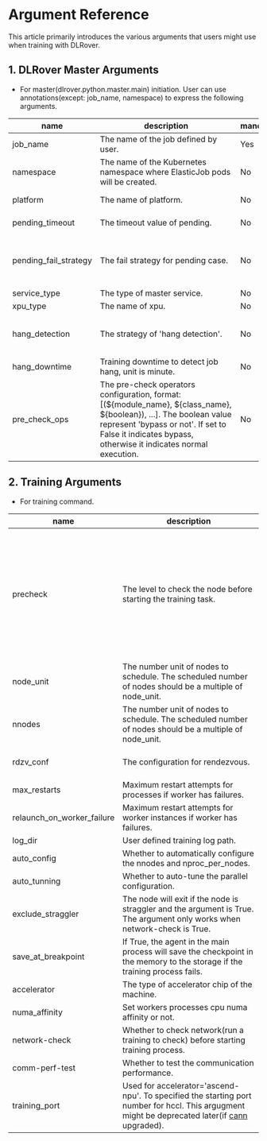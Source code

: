 # Argument Reference

This article primarily introduces the various arguments that users might use
when training with DLRover.

## 1. DLRover Master Arguments
* For master(dlrover.python.master.main) initiation. User can use annotations(except: job_name, namespace) to express the following arguments.

| name                  | description                                                                                                                                                                                                                   | mandatory | format               | default                                                                             | options                                                                          |
|-----------------------|-------------------------------------------------------------------------------------------------------------------------------------------------------------------------------------------------------------------------------|-----------|----------------------|-------------------------------------------------------------------------------------|----------------------------------------------------------------------------------|
| job_name              | <div style="width: 200pt"> The name of the job defined by user.                                                                                                                                                               | Yes       | string               | n/a                                                                                 | <div style="width: 100pt"> n/a                                                   |
| namespace             | The name of the Kubernetes namespace where ElasticJob pods will be created.                                                                                                                                                   | No        | string               | default                                                                             | n/a                                                                              |
| platform              | The name of platform.                                                                                                                                                                                                         | No        | string               | pyk8s                                                                               | pyk8s, k8s, ray or local                                                         |
| pending_timeout       | The timeout value of pending.                                                                                                                                                                                                 | No        | integer(unit: second) | 900                                                                                 | \>=0                                                                             |
| pending_fail_strategy | The fail strategy for pending case.                                                                                                                                                                                           | No        | integer              | 1                                                                                   | -1: disabled <br/>0: skip <br/>1: verify necessary parts <br/>2: verify all parts |
| service_type          | The type of master service.                                                                                                                                                                                                   | No        | string               | grpc                                                                                | grpc,http                                                                        |
| xpu_type              | The name of xpu.                                                                                                                                                                                                              | No        | string               | nvidia                                                                              | nvidia,ascend                                                                    |
| hang_detection        | The strategy of 'hang detection'.                                                                                                                                                                                             | No        | integer              | 1                                                                                   | 0: log only <br/>1: notify <br/>2: with fault tolerance <br/>                    |
| hang_downtime         | Training downtime to detect job hang, unit is minute.                                                                                                                                                                         | No        | integer              | 30                                                                                  | \>=0                                                                             |
| pre_check_ops         | The pre-check operators configuration, format: [(${module_name}, ${class_name}, ${boolean}), ...]. The boolean value represent 'bypass or not'. If set to False it indicates bypass, otherwise it indicates normal execution. | No        | string(tuple list)   | [("dlrover.python.master.diagnosis.precheck_operator", "NoPreCheckOperator", True)] | user defined                                                                    |


## 2. Training Arguments
* For training command.

| name               | description                                                                                                                                                                                                                    | mandatory | format  | default        | options                                                                                                                                                                                                         |
|--------------------|--------------------------------------------------------------------------------------------------------------------------------------------------------------------------------------------------------------------------------|----|---------|----------------|-----------------------------------------------------------------------------------------------------------------------------------------------------------------------------------------------------------------|
| precheck           | <div style="width: 200pt"> The level to check the node before starting the training task.                                                                                                                                      | No | integer | 0              | <div style="width: 100pt"> 0: no check <br/>1: splits nodes into groups to runs a matmul and allgather task and each group has 2nodes <br/>2: will run an allgather task with all nodes to test the performance |
| node_unit          | The number unit of nodes to schedule. The scheduled number of nodes should be a multiple of node_unit.                                                                                                                         | No | integer | 1              | \>=1                                                                                                                                                                                                            |
| nnodes          | The number unit of nodes to schedule. The scheduled number of nodes should be a multiple of node_unit.                                                                                                                         | No | integer | 1              | \>=1                                                                                                                                                                                                            |
| rdzv_conf          | The configuration for rendezvous.                                                                                                                                                                                              | No | dict    | n/a            | supported key: join_timeout(value > 0)                                                                                                                                                                          |
| max_restarts          | Maximum restart attempts for processes if worker has failures.                                                                                                                                                                 | No | integer | 3              | \>=1                                                                                                                                                                                                            |
| relaunch_on_worker_failure | Maximum restart attempts for worker instances if worker has failures.                                                                                                                                                          | No | integer | 3              | \>=1                                                                                                                                                                                                            |
| log_dir          | User defined training log path. | No | string  | n/a            | n/a                                                                                                                                                                                                             |
| auto_config        | Whether to automatically configure the nnodes and nproc_per_nodes.                                                                                                                                                             | No | boolean | False          | n/a                                                                                                                                                                                                             |
| auto_tunning       | Whether to auto-tune the parallel configuration.                                                                                                                                                                               | No | boolean | False          | n/a                                                                                                                                                                                                             |
| exclude_straggler  | The node will exit if the node is straggler and the argument is True. The argument only works when network-check is True.                                                                                                      | No | boolean | False          | n/a                                                                                                                                                                                                             |                                                                                         |
| save_at_breakpoint | If True, the agent in the main process will save the checkpoint in the memory to the storage if the training process fails.                                                                                                    | No | boolean | False          | n/a                                                                                                                                                                                                             |                                                                                         |
| accelerator        | The type of accelerator chip of the machine.                                                                                                                                                                                   | No | string  | nvidia.com/gpu | nvidia.com/gpu<br/>ascend-npu                                                                                                                                                                                   |                                                                                         |
| numa_affinity      | Set workers processes cpu numa affinity or not.                                                                                                                                                                                | No | boolean | False          | n/a                                                                                                                                                                                                             |                                                                                         |
| network-check      | Whether to check network(run a training to check) before starting training process.                                                                                                                                            | No | boolean | False          | n/a                                                                                                                                                                                                             |                                                                                         |
| comm-perf-test     | Whether to test the communication performance.                                                                                                                                                                                 | No | boolean | False          | n/a                                                                                                                                                                                                             |                                                                                         |
| training_port      | Used for accelerator='ascend-npu'. To specified the starting port number for hccl. This argugment might be deprecated later(if [cann](https://support.huawei.com/enterprise/zh/ascend-computing/cann-pid-251168373) upgraded). | No | integer | 60000          | number in port range                                                                                                                                                                                            |
